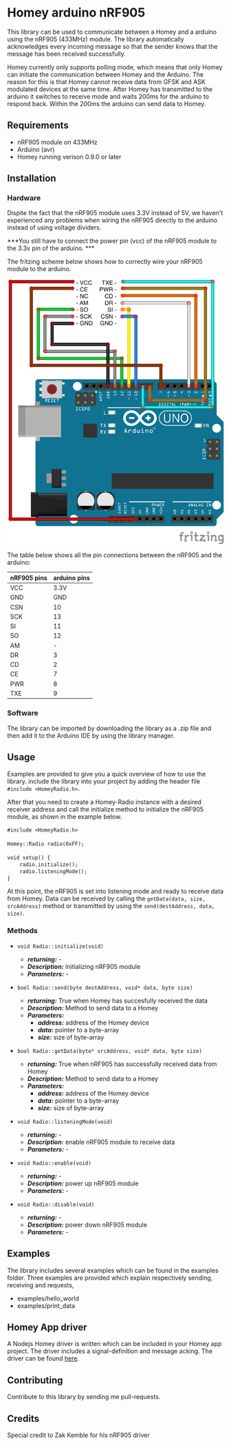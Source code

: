 # Homey arduino nRF905
This library can be used to communicate between a Homey and a arduino using the nRF905 (433MHz) module. The library automatically acknowledges every incoming message so that the sender knows that the message has been received successfully. 

Homey currently only supports polling mode, which means that only Homey can initiate the communication between Homey and the Arduino. The reason for this is that Homey cannot receive data from GFSK and ASK modulated devices at the same time. 
After Homey has transmitted to the arduino it switches to receive mode and waits 200ms for the arduino to respond back. Within the 200ms the arduino can send data to Homey.

## Requirements
- nRF905 module on 433MHz
- Arduino (avr) 
- Homey running verison 0.9.0 or later

## Installation
### Hardware
Dispite the fact that the nRF905 module uses 3.3V instead of 5V, we haven't experienced any problems when wiring the nRF905 directly
to the arduino instead of using voltage dividers. 

***You still have to connect the power pin (vcc) of the nRF905 module to the 3.3v pin of the arduino. ***

The fritzing scheme below shows how to correctly wire your nRF905 module to the arduino. 

![fritzing scheme](doc/arduino_nRF905_wiring.png "nRF905 wiring scheme")

The table below shows all the pin connections between the nRF905 and the arduino:

| nRF905 pins | arduino pins | 
| ----------- | ------------ |
|     VCC     |     3.3V     |
|     GND     |     GND      |
|     CSN     |     10       |
|     SCK     |     13       |
|     SI      |     11       |
|     SO      |     12       |  
|     AM      |     -        |
|     DR      |     3        |
|     CD      |     2        |
|     CE      |     7        |
|     PWR     |     8        |
|     TXE     |     9        |

### Software
The library can be imported by downloading the library as a .zip file and then add it to the Arduino IDE by using the library manager. 

## Usage
Examples are provided to give you a quick overview of how to use the library. 
include the library into your project by adding the header file
`#include <HomeyRadio.h>`.

After that you need to create a Homey-Radio instance with a desired receiver address
and call the initialize method to initialize the nRF905 module, as shown in the example below.
```
#include <HomeyRadio.h>

Homey::Radio radio(0xFF);

void setup() {
    radio.initialize();
    radio.listeningMode();
}
```
At this point, the nRF905 is set into listening mode and ready to receive data from Homey.
Data can be received by calling the `getData(data, size, srcAddress)` method or transmitted by using the `send(destAddress, data, size)`.


### Methods

- `void Radio::initialize(void)`
    * ***returning:***      -
    * ***Description:***  Initializing nRF905 module
    * ***Parameters:*** -
    

- `bool Radio::send(byte destAddress, void* data, byte size)`
    * ***returning:***  True when Homey has succesfully received the data
    * ***Description:***  Method to send data to a Homey
    * ***Parameters:***
        * ***address:*** address of the Homey device
        * ***data:*** pointer to a byte-array
        * ***size:*** size of byte-array
    
- `bool Radio::getData(byte* srcAddress, void* data, byte size)`
    * ***returning:***  True when nRF905 has successfully received data from Homey
    * ***Description:***  Method to send data to a Homey
    * ***Parameters:***
        * ***address:*** address of the Homey device
        * ***data:*** pointer to a byte-array
        * ***size:*** size of byte-array

- `void Radio::listeningMode(void)`
    * ***returning:***  -
    * ***Description:***  enable nRF905 module to receive data
    * ***Parameters:*** -

- `void Radio::enable(void)`
    * ***returning:***  -
    * ***Description:***  power up nRF905 module
    * ***Parameters:*** -

- `void Radio::disable(void)`
    * ***returning:***  -
    * ***Description:***  power down nRF905 module 
    * ***Parameters:*** -
    
## Examples
The library includes several examples which can be found in the examples folder. Three examples are provided which explain respectively sending, receiving and requests,

- examples/hello_world
- examples/print_data

## Homey App driver
A Nodejs Homey driver is written which can be included in your Homey app project. The driver includes a signal-definition and message acking.  The driver can be found [here](https://github.com/athombv/node-homey-arduinodriver).

## Contributing
Contribute to this library by sending me pull-requests.

## Credits
Special credit to Zak Kemble for his nRF905 driver
